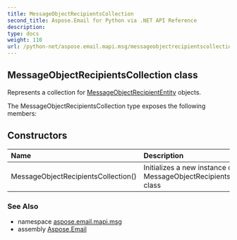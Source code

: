 ```yaml
---
title: MessageObjectRecipientsCollection
second_title: Aspose.Email for Python via .NET API Reference
description: 
type: docs
weight: 110
url: /python-net/aspose.email.mapi.msg/messageobjectrecipientscollection/
---
```


## MessageObjectRecipientsCollection class

Represents a collection for [MessageObjectRecipientEntity](/email/python-net/aspose.email.mapi.msg/messageobjectrecipiententity/) objects.

The MessageObjectRecipientsCollection type exposes the following members:
## Constructors
| Name | Description |
| :- | :- |
|MessageObjectRecipientsCollection()|Initializes a new instance of the MessageObjectRecipientsCollection class|

### See Also

* namespace [aspose.email.mapi.msg](/email/python-net/aspose.email.mapi.msg/)
* assembly [Aspose.Email](/email/python-net/)

